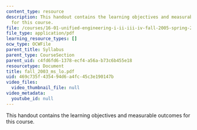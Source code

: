```yaml
---
content_type: resource
description: This handout contains the learning objectives and measurable outcomes
  for this course.
file: /courses/16-01-unified-engineering-i-ii-iii-iv-fall-2005-spring-2006/469c735f435494d6a4fc45c3e190147b_fall_2003_ms_lo.pdf
file_type: application/pdf
learning_resource_types: []
ocw_type: OCWFile
parent_title: Syllabus
parent_type: CourseSection
parent_uid: c4fd6fd6-1378-ecf4-a56a-b73c6b455e18
resourcetype: Document
title: fall_2003_ms_lo.pdf
uid: 469c735f-4354-94d6-a4fc-45c3e190147b
video_files:
  video_thumbnail_file: null
video_metadata:
  youtube_id: null
---
```

This handout contains the learning objectives and measurable outcomes for this course.